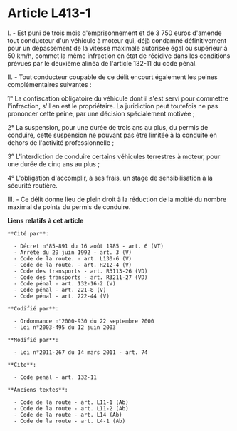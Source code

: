 # Article L413-1

I. - Est puni de trois mois d'emprisonnement et de 3 750 euros d'amende tout conducteur d'un véhicule à moteur qui, déjà
condamné définitivement pour un dépassement de la vitesse maximale autorisée égal ou supérieur à 50 km/h, commet la même
infraction en état de récidive dans les conditions prévues par le deuxième alinéa de l'article 132-11 du code pénal.

II. - Tout conducteur coupable de ce délit encourt également les peines complémentaires suivantes :

1° La confiscation obligatoire du véhicule dont il s'est servi pour commettre l'infraction, s'il en est le propriétaire. La
juridiction peut toutefois ne pas prononcer cette peine, par une décision spécialement motivée ;

2° La suspension, pour une durée de trois ans au plus, du permis de conduire, cette suspension ne pouvant pas être limitée à
la conduite en dehors de l'activité professionnelle ;

3° L'interdiction de conduire certains véhicules terrestres à moteur, pour une durée de cinq ans au plus ;

4° L'obligation d'accomplir, à ses frais, un stage de sensibilisation à la sécurité routière. 

III. - Ce délit donne lieu de plein droit à la réduction de la moitié du nombre maximal de points du permis de conduire.

**Liens relatifs à cet article**

	**Cité par**:

	  - Décret n°85-891 du 16 août 1985 - art. 6 (VT)
	  - Arrêté du 29 juin 1992 - art. 3 (V)
	  - Code de la route. - art. L130-6 (V)
	  - Code de la route. - art. R212-4 (V)
	  - Code des transports - art. R3113-26 (VD)
	  - Code des transports - art. R3211-27 (VD)
	  - Code pénal - art. 132-16-2 (V)
	  - Code pénal - art. 221-8 (V)
	  - Code pénal - art. 222-44 (V)

	**Codifié par**:

	  - Ordonnance n°2000-930 du 22 septembre 2000
	  - Loi n°2003-495 du 12 juin 2003

	**Modifié par**:

	  - Loi n°2011-267 du 14 mars 2011 - art. 74

	**Cite**:

	  - Code pénal - art. 132-11

	**Anciens textes**:

	  - Code de la route - art. L11-1 (Ab)
	  - Code de la route - art. L11-2 (Ab)
	  - Code de la route - art. L14 (Ab)
	  - Code de la route - art. L4-1 (Ab)
